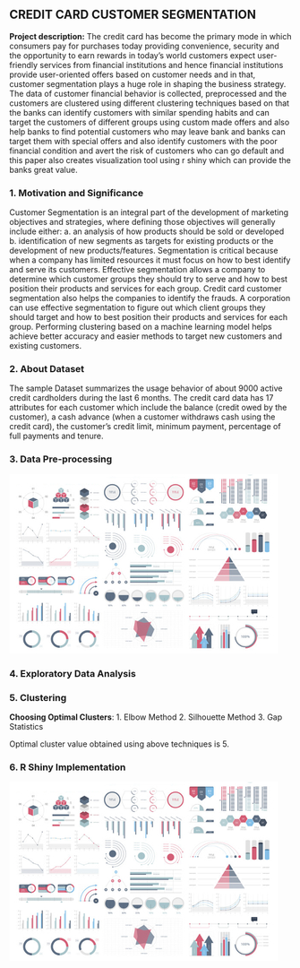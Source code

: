 ## CREDIT CARD CUSTOMER SEGMENTATION

**Project description:** The credit card has become the primary mode in which consumers pay for purchases today providing convenience, security and the opportunity to earn rewards in today’s world customers expect user-friendly services from financial institutions and hence financial institutions provide user-oriented offers based on customer needs and in that, customer segmentation plays a huge role in shaping the business strategy. The data of customer financial behavior is collected, preprocessed and the customers are clustered using different clustering techniques based on that the banks can identify customers with similar spending habits and can target the customers of different groups using custom made offers and also help banks to find potential customers who may leave bank and banks can target them with special offers and also identify customers with the poor financial condition and avert the risk of customers who can go default and this paper also creates visualization tool using r shiny which can provide the banks great value.

### 1. Motivation and Significance

Customer Segmentation is an integral part of the development of marketing objectives and strategies, where defining those objectives will generally include either:
a. an analysis of how products should be sold or developed
b. identification of new segments as targets for existing products or the development of new products/features. Segmentation is critical because when a company has limited resources it must focus on how to best identify and serve its customers. Effective segmentation allows a company to determine which customer groups they should try to serve and how to best position their products and services for each group. Credit card customer segmentation also helps the companies to identify the frauds. A corporation can use effective segmentation to figure out which client groups they should target and how to best position their products and services for each group. Performing clustering based on a machine learning model helps achieve better accuracy and easier methods to target new customers and existing customers.

### 2. About Dataset

The sample Dataset summarizes the usage behavior of about 9000 active credit cardholders during the last 6 months. The credit card data has 17 attributes for each customer which include the balance (credit owed by the customer), a cash advance
(when a customer withdraws cash using the credit card), the customer’s credit limit, minimum payment, percentage of full payments and tenure.

### 3. Data Pre-processing

<img src="Images/dummy_thumbnail.jpg?raw=true"/>

### 4. Exploratory Data Analysis

### 5. Clustering

**Choosing Optimal Clusters**: 
        1. Elbow Method
        2. Silhouette Method
        3. Gap Statistics
        
Optimal cluster value obtained using above techniques is 5.

### 6. R Shiny Implementation

<img src="Images/dummy_thumbnail.jpg?raw=true"/>
